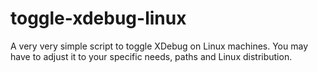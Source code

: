 # toggle-xdebug-linux
A very very simple script to toggle XDebug on Linux machines. You may have to adjust it to your specific needs, paths and Linux distribution.
